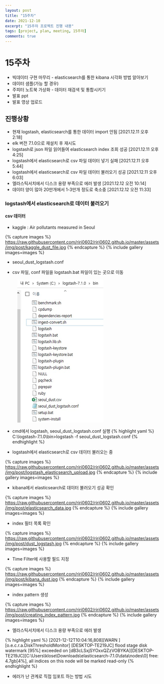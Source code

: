```yaml
---
layout: post
title: "15주차"
date: 2021-12-10
excerpt: "15주차 프로젝트 진행 내용"
tags: [project, plan, meeting, 15주차]
comments: true
---
```


# 15주차
* 빅데이터 구현 마무리 - elasticsearch를 통한 kibana 시각화 방법 알아보기
* 데이터 샘플(가능 할 경우)
* 주피터 노트북 가상화 - 데이터 재검색 및 통합시키기
* 발표 ppt
* 발표 영상 업로드

## 진행상황
* 현재 logstash, elasticsearch를 통한 데이터 import 안됨 [2021.12.11 오후 2:18]
* elk 버전 7.1.0으로 재설치 후 재시도
* logstash로 json 파일 읽어들여 elasticsearch index 조회 성공 [2021.12.11 오후 4:25]
* logstash에서 elasticsearch로 csv 파일 데이터 넣기 실패 [2021.12.11 오후 5:44]
* logstash에서 elasticsearch로 csv 파일 데이터 불러오기 성공 [2021.12.11 오후 6:03]
* 엘라스틱서치에서 디스크 용량 부족으로 에러 발생 [2021.12.12 오전 10:14]
* 데이터 양이 많아 20만개에서 1-3만개 정도로 축소중 [2021.12.12 오전 11:33]


### logstash에서 elasticsearch로 데이터 불러오기
#### csv 데이터
* kaggle : Air pollutants measured in Seoul

{% capture images %} https://raw.githubusercontent.com/riri0602/riri0602.github.io/master/assets/img/post/kaggle_dust_file.jpg {% endcapture %} {% include gallery images=images %}

* seoul_dust_logstash.conf
<script src="https://gist.github.com/riri0602/1a0dbfc510f1efd2a887b5a3eeaa6191.js"></script>

* csv 파일, conf 파일을 logstash.bat 파일이 있는 곳으로 이동
<figure>
	<img src="/assets/img/post/file_위치.jpg">
</figure>

* cmd에서 logstash, seoul_dust_logstash.conf 실행
{% highlight yaml %}
C:\logstash-7.1.0\bin>logstash -f seoul_dust_logstash.conf
{% endhighlight %}

* logstash에서 elasticsearch로 csv 데이터 불러오는 중

{% capture images %} https://raw.githubusercontent.com/riri0602/riri0602.github.io/master/assets/img/post/logstash_elasticsearch_upload.jpg {% endcapture %} {% include gallery images=images %}

* kibana에서 elasticsearch로 데이터 불러오기 성공 확인

{% capture images %} https://raw.githubusercontent.com/riri0602/riri0602.github.io/master/assets/img/post/elasticsearch_data.jpg {% endcapture %} {% include gallery images=images %}

* index 필터 목록 확인

{% capture images %} https://raw.githubusercontent.com/riri0602/riri0602.github.io/master/assets/img/post/dust_logstash.jpg {% endcapture %} {% include gallery images=images %}

* Time Filter에 사용할 필드 지정

{% capture images %} https://raw.githubusercontent.com/riri0602/riri0602.github.io/master/assets/img/post/kibana_dust.jpg {% endcapture %} {% include gallery images=images %}

* index pattern 생성

{% capture images %} https://raw.githubusercontent.com/riri0602/riri0602.github.io/master/assets/img/post/creating_index_pattern.jpg {% endcapture %} {% include gallery images=images %}

* 엘라스틱서치에서 디스크 용량 부족으로 에러 발생

{% highlight yaml %}
[2021-12-12T10:04:16,808][WARN ][o.e.c.r.a.DiskThresholdMonitor] [DESKTOP-TE219JC] flood stage disk watermark [95%] exceeded on [dB3cLSxjSYOxxQZzVOBYKA][DESKTOP-TE219JC][C:\Users\klose\Downloads\elasticsearch-7.1.0\data\nodes\0] free: 4.7gb[4%], all indices on this node will be marked read-only
{% endhighlight %}

* 에러가 난 관계로 직접 임포트 하는 방법 시도
